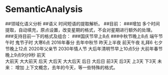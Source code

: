 # SemanticAnalysis
##领域化语义分析
##语义 时间短语的提取解析。
##目前：
###增加 多个时间提取，自动填充，原点设置，改变星期的格式，不会对星期进行额外的处理。
###支持目前一下的格式及组合：
###国庆节早上8点
###中秋节晚上8点
		端午节午时
		鬼节子时
		大寒6点
		2016年春分
		去年中秋节
		昨天上半夜
		前天午夜
		礼拜6
		七夕节晚上12点
		2020年父亲节
		2030年情人节
		大后年清明节早上10点5分
		大前年春节晚上9点9分9秒
		前天	
		大前天
		大大前天
		后天
		大后天
		大大后天
		后日
		大后日
		前3天
		后3天
		上3天
		下3天
未来：
	增加 上下文概念，去年的今天，等一些特殊的格式。


